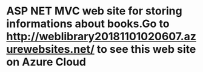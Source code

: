 # ASP NET MVC web site for storing informations about books.Go to http://weblibrary20181101020607.azurewebsites.net/ to see this web site on Azure Cloud
